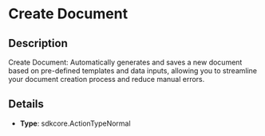 
# Create Document

## Description

Create Document: Automatically generates and saves a new document based on pre-defined templates and data inputs, allowing you to streamline your document creation process and reduce manual errors.

## Details

- **Type**: sdkcore.ActionTypeNormal
